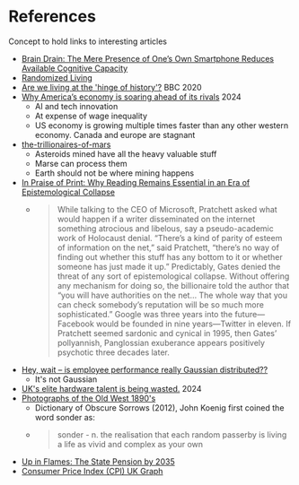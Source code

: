 References
==========

Concept to hold links to interesting articles

* [Brain Drain: The Mere Presence of One’s Own Smartphone Reduces Available Cognitive Capacity](https://www.journals.uchicago.edu/doi/full/10.1086/691462)
* [Randomized Living](https://maxhawkins.me/work/randomized_living)
* [Are we living at the 'hinge of history'?](https://www.bbc.com/future/article/20200923-the-hinge-of-history-long-termism-and-existential-risk) BBC 2020
* [Why America’s economy is soaring ahead of its rivals](https://archive.is/vt7sY) 2024
  * AI and tech innovation
  * At expense of wage inequality
  * US economy is growing multiple times faster than any other western economy. Canada and europe are stagnant
* [the-trillionaires-of-mars](https://devoneriksen.substack.com/p/the-trillionaires-of-mars)
  * Asteroids mined have all the heavy valuable stuff
  * Marse can process them
  * Earth should not be where mining happens
* [ In Praise of Print: Why Reading Remains Essential in an Era of Epistemological Collapse ](https://lithub.com/in-praise-of-print-why-reading-remains-essential-in-an-era-of-epistemological-collapse/)
  * > While talking to the CEO of Microsoft, Pratchett asked what would happen if a writer disseminated on the internet something atrocious and libelous, say a pseudo-academic work of Holocaust denial. “There’s a kind of parity of esteem of information on the net,” said Pratchett, “there’s no way of finding out whether this stuff has any bottom to it or whether someone has just made it up.” Predictably, Gates denied the threat of any sort of epistemological collapse. Without offering any mechanism for doing so, the billionaire told the author that “you will have authorities on the net… The whole way that you can check somebody’s reputation will be so much more sophisticated.” Google was three years into the future—Facebook would be founded in nine years—Twitter in eleven. If Pratchett seemed sardonic and cynical in 1995, then Gates’ pollyannish, Panglossian exuberance appears positively psychotic three decades later.
* [Hey, wait – is employee performance really Gaussian distributed?? ](https://timdellinger.substack.com/p/hey-wait-is-employee-performance)
  * It's not Gaussian
* [UK's elite hardware talent is being wasted.](https://josef.cn/blog/uk-talent) 2024
* [Photographs of the Old West 1890's](https://cosmographia.substack.com/p/photographs-of-the-old-west)
  * Dictionary of Obscure Sorrows (2012), John Koenig first coined the word sonder as:
  * > sonder - n. the realisation that each random passerby is living a life as vivid and complex as your own
* [Up in Flames: The State Pension by 2035](https://www.adamsmith.org/research/up-in-flames-the-state-pension-by-2035)
* [Consumer Price Index (CPI) UK Graph](https://tradingeconomics.com/united-kingdom/consumer-price-index-cpi#)